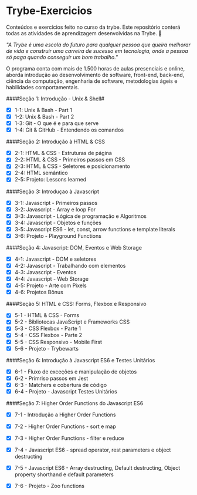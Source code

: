# Trybe-Exercicios
Conteúdos e exercícios feito no curso da trybe.
Este repositório conterá todas as atividades de aprendizagem desenvolvidas na Trybe. 
:rocket:

_"A Trybe é uma escola do futuro para qualquer pessoa que queira melhorar de vida e construir uma carreira de sucesso em tecnologia, onde a pessoa só paga quando conseguir um bom trabalho."_

O programa conta com mais de 1.500 horas de aulas presenciais e online, aborda introdução ao desenvolvimento de software, front-end, back-end, ciência da computação, engenharia de software, metodologias ágeis e habilidades comportamentais.



####Seção 1: Introdução - Unix & Shell#

- [x] 1-1: Unix & Bash - Part 1
- [x] 1-2: Unix & Bash - Part 2
- [x] 1-3: Git - O que é e para que serve
- [x] 1-4: Git & GitHub - Entendendo os comandos

####Seção 2: Introdução à HTML & CSS

- [x] 2-1: HTML & CSS - Estruturas de página
- [x] 2-2: HTML & CSS - Primeiros passos em CSS
- [x] 2-3: HTML & CSS - Seletores e posicionamento
- [x] 2-4: HTML semântico
- [x] 2-5: Projeto: Lessons learned

####Seção 3: Introduçao à Javascript

- [x] 3-1: Javascript - Primeiros passos
- [x] 3-2: Javascript - Array e loop For
- [x] 3-3: Javascript - Lógica de programação e Algoritmos
- [x] 3-4: Javascript - Objetos e funções
- [x] 3-5: Javascript ES6 - let, const, arrow functions e template literals
- [x] 3-6: Projeto - Playground Functions

####Seção 4: Javascript: DOM, Eventos e Web Storage

- [x] 4-1: Javascript - DOM e seletores
- [x] 4-2: Javascript - Trabalhando com elementos
- [x] 4-3: Javascript - Eventos
- [x] 4-4: Javascript - Web Storage
- [x] 4-5: Projeto - Arte com Pixels
- [x] 4-6: Projetos Bônus

####Seção 5: HTML e CSS: Forms, Flexbox e Responsivo

- [x] 5-1 - HTML & CSS - Forms
- [x] 5-2 - Bibliotecas JavaScript e Frameworks CSS
- [x] 5-3 - CSS Flexbox - Parte 1
- [x] 5-4 - CSS Flexbox - Parte 2
- [x] 5-5 - CSS Responsivo - Mobile First
- [x] 5-6 - Projeto - Trybewarts

####Seção 6: Introdução à Javascript ES6 e Testes Unitários

- [x] 6-1 - Fluxo de exceções e manipulação de objetos
- [x] 6-2 - Primriso passos em Jest
- [X] 6-3 - Matchers e cobertura de código
- [x] 6-4 - Projeto - Javascript Testes Unitários

####Seção 7: Higher Order Functions do Javascript ES6

- [x] 7-1 - Introdução a Higher Order Functions
- [x] 7-2 - Higher Order Functions - sort e map
- [x] 7-3 - Higher Order Functions - filter e reduce
- [x] 7-4 - Javascript ES6 - spread operator, rest parameters e object destructing
- [x] 7-5 - Javascript ES6 - Array destructing, Default destructing, Object property shorthand e default parameters
- [x] 7-6 - Projeto - Zoo functions

